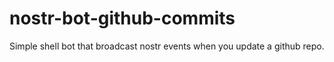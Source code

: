 # nostr-bot-github-commits
Simple shell bot that broadcast nostr events when you update a github repo.
